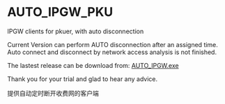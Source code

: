 # AUTO_IPGW_PKU
IPGW clients for pkuer, with auto disconnection

Current Version can perform AUTO disconnection after an assigned time.
Auto connect and disconnect by network access analysis is not finished.

The lastest release can be download from:
<a href="http://www.hyhsite.cn/AUTO_IPGW/AUTO_IPGW.exe">AUTO_IPGW.exe</a>

Thank you for your trial and glad to hear any advice.

提供自动定时断开收费网的客户端
